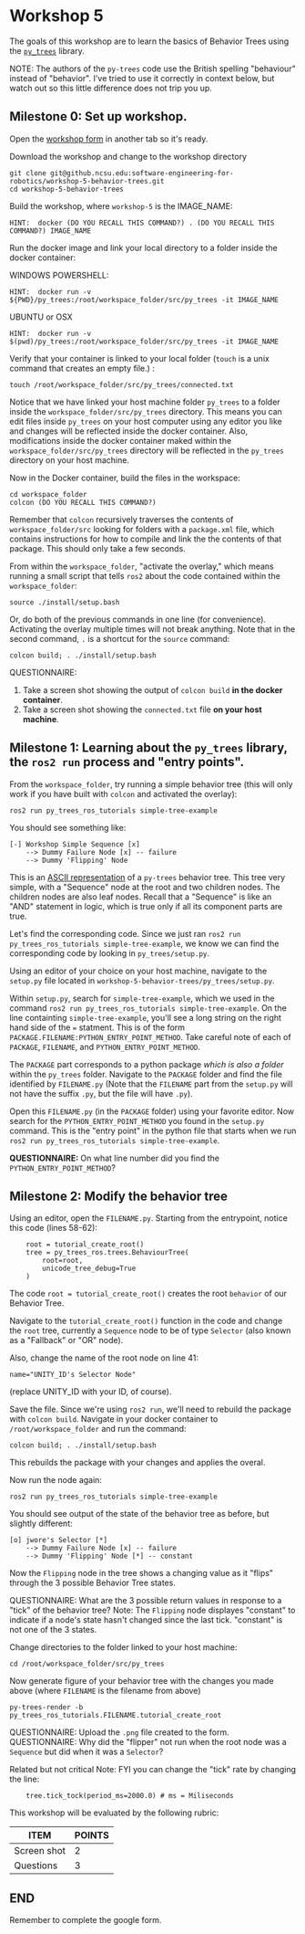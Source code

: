 
# Workshop 5

The goals of this workshop are to learn the basics of Behavior Trees using the [`py_trees`](https://github.com/splintered-reality/py_trees) library.


NOTE:  The authors of the `py-trees` code use the British spelling "behaviour" instead of "behavior".   I've tried to use it correctly in context below, but watch out so this little difference does not trip you up.


## Milestone 0: Set up workshop.

Open the [workshop form](https://forms.gle/28fCLGdMiNutpY7G6) in another tab so it's ready.


Download the workshop and change to the workshop directory
```
git clone git@github.ncsu.edu:software-engineering-for-robotics/workshop-5-behavior-trees.git
cd workshop-5-behavior-trees
```

Build the workshop, where `workshop-5` is the IMAGE_NAME:
```
HINT:  docker (DO YOU RECALL THIS COMMAND?) . (DO YOU RECALL THIS COMMAND?) IMAGE_NAME
```

Run the docker image and link your local directory to a folder inside the docker container:

WINDOWS POWERSHELL:
```
HINT:  docker run -v ${PWD}/py_trees:/root/workspace_folder/src/py_trees -it IMAGE_NAME
```

UBUNTU or OSX
```
HINT:  docker run -v $(pwd)/py_trees:/root/workspace_folder/src/py_trees -it IMAGE_NAME
```

Verify that your container is linked to your local folder (`touch` is a unix command that creates an empty file.) :
```
touch /root/workspace_folder/src/py_trees/connected.txt
```

Notice that we have linked your host machine folder `py_trees` to a folder inside the `workspace_folder/src/py_trees` directory.   This means you can edit files inside `py_trees` on your host computer using any editor you like and changes will be reflected inside the docker container.  Also, modifications inside the docker container maked within the `workspace_folder/src/py_trees` directory will be reflected in the `py_trees` directory on your host machine.


Now in the Docker container, build the files in the workspace:
```
cd workspace_folder
colcon (DO YOU RECALL THIS COMMAND?)
```

Remember that `colcon` recursively traverses the contents of `workspace_folder/src` looking for folders with a `package.xml` file, which contains instructions for how to compile and link the the contents of that package.  This should only take a few seconds.


From within the `workspace_folder`, "activate the overlay," which means running a small script that tells `ros2` about the code contained within the `workspace_folder`:
```
source ./install/setup.bash
```

Or, do both of the previous commands in one line (for convenience).  Activating the overlay multiple times will not break anything.  Note that in the second command, `.` is a shortcut for the `source` command:
```
colcon build; . ./install/setup.bash
```

QUESTIONNAIRE:
1) Take a screen shot showing  the output of `colcon build` __in the docker container__.
2) Take a screen shot showing the `connected.txt` file  __on your host machine__.


## Milestone 1: Learning about the `py_trees` library, the `ros2 run` process and "entry points".
 
From the `workspace_folder`, try running a simple behavior tree (this will only work if you have built with `colcon` and activated the overlay):
```
ros2 run py_trees_ros_tutorials simple-tree-example
```

You should see something like:
```
[-] Workshop Simple Sequence [x]
    --> Dummy Failure Node [x] -- failure
    --> Dummy 'Flipping' Node
```

This is an [ASCII representation](https://en.wikipedia.org/wiki/ASCII) of a `py-trees` behavior tree.
This tree very simple, with a "Sequence" node at the root and two children nodes.
The children nodes are also leaf nodes.  Recall that a "Sequence" is like an "AND" statement in logic, which is true only if all its component parts are true.

Let's find the corresponding code.  Since we just ran `ros2 run py_trees_ros_tutorials simple-tree-example`, we know we can find the corresponding code by looking in `py_trees/setup.py`.

Using an editor of your choice on your host machine, navigate to the `setup.py` file located in `workshop-5-behavior-trees/py_trees/setup.py`.

Within `setup.py`, search for `simple-tree-example`, which we used in the command `ros2 run py_trees_ros_tutorials simple-tree-example`.
On the line containting `simple-tree-example`, you'll see a long string on the right hand side of the `=` statment.  This is of the form `PACKAGE.FILENAME:PYTHON_ENTRY_POINT_METHOD`.   Take careful note of each of `PACKAGE`, `FILENAME`, and `PYTHON_ENTRY_POINT_METHOD`.  

The `PACKAGE` part corresponds to a python package *which is also a folder* within the `py_trees` folder.
Navigate to the `PACKAGE` folder and find the file identified by `FILENAME.py`  (Note that the `FILENAME` part from the `setup.py` will not have the suffix `.py`, but the file will have `.py`).  

Open this `FILENAME.py` (in the `PACKAGE` folder) using your favorite editor.  Now search for the `PYTHON_ENTRY_POINT_METHOD` you found in the `setup.py` command.  This is the "entry point" in the python file that starts when we run `ros2 run py_trees_ros_tutorials simple-tree-example`.

__QUESTIONNAIRE:__ On what line number did you find the `PYTHON_ENTRY_POINT_METHOD`?


## Milestone 2: Modify the behavior tree


Using an editor, open the `FILENAME.py`.   Starting from the entrypoint, notice this code (lines 58-62):

```
    root = tutorial_create_root()
    tree = py_trees_ros.trees.BehaviourTree(
        root=root,
        unicode_tree_debug=True
    )
```

The code `root = tutorial_create_root()` creates the root `behavior` of our Behavior Tree.

Navigate to the `tutorial_create_root()` function in the code and change the `root` tree, currently a `Sequence` node to be of type `Selector` (also known as a "Fallback" or "OR" node).

Also, change the name of the root node on line 41:
```
name="UNITY_ID's Selector Node"
```
(replace UNITY_ID with your ID, of course).

Save the file.  Since we're using `ros2 run`, we'll need to rebuild the package with `colcon build`.  Navigate in your docker container to `/root/workspace_folder` and run the command:
```
colcon build; . ./install/setup.bash
```
This rebuilds the package with your changes and applies the overal.

Now run the node again:
```
ros2 run py_trees_ros_tutorials simple-tree-example
```

You should see output of the state of the behavior tree as before, but slightly different:
```
[o] jwore's Selector [*]
    --> Dummy Failure Node [x] -- failure
    --> Dummy 'Flipping' Node [*] -- constant
```

Now the `Flipping` node in the tree shows a changing value as it "flips" through the 3 possible Behavior Tree states.

QUESTIONNAIRE:  What are the 3 possible return values in response to a "tick" of the behavior tree? Note: The `Flipping` node displayes "constant" to indicate if a node's state hasn't changed since the last tick. "constant" is not one of the 3 states.

Change directories to the folder linked to your host machine:
```
cd /root/workspace_folder/src/py_trees
```

Now generate figure of your behavior tree with the changes you made above (where `FILENAME` is the filename from above)
```
py-trees-render -b py_trees_ros_tutorials.FILENAME.tutorial_create_root
```

QUESTIONNAIRE: Upload the `.png` file created to the form.
QUESTIONNAIRE: Why did the "flipper" not run when the root node was a `Sequence` but did when it was a `Selector`?


Related but not critical Note: FYI you can change the "tick" rate by changing the line:
```
    tree.tick_tock(period_ms=2000.0) # ms = Miliseconds
```

This workshop will be evaluated by the following rubric:

| ITEM | POINTS |
|--|--|
|Screen shot | 2 |
|Questions   | 3 |


## END

Remember to complete the google form.
